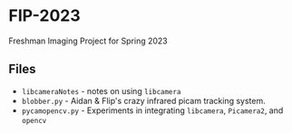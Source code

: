 # FIP-2023
Freshman Imaging Project for Spring 2023

## Files

* `libcameraNotes` - notes on using `libcamera` 
* `blobber.py` - Aidan & Flip's crazy infrared picam tracking system.
* `pycamopencv.py` - Experiments in integrating `libcamera`, `Picamera2`, and `opencv`
